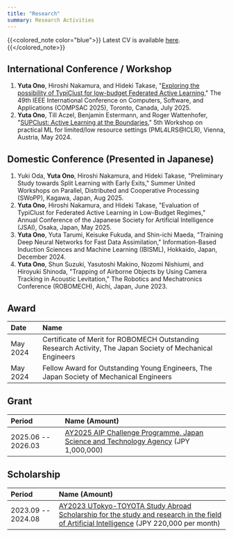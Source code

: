 ```yaml
---
title: "Research"
summary: Research Activities
---
```


{{<colored_note color="blue">}}
Latest CV is available <a href="https://github.com/youcan-jpn/curriculum-vitae/blob/main/out/main.pdf" target="_blank" rel="noopener">here</a>.
{{</colored_note>}}


## International Conference / Workshop
1. **Yuta Ono**, Hiroshi Nakamura, and Hideki Takase, "[Exploring the possibility of TypiClust for low-budget Federated Active Learning](https://arxiv.org/abs/2505.19404)," The 49th IEEE International Conference on Computers, Software, and Applications (COMPSAC 2025), Toronto, Canada, July 2025.
1. **Yuta Ono**, Till Aczel, Benjamin Estermann, and Roger Wattenhofer, "[SUPClust: Active Learning at the Boundaries](https://arxiv.org/abs/2403.03741)," 5th Workshop on practical ML for limited/low resource settings (PML4LRS@ICLR), Vienna, Austria, May 2024.

## Domestic Conference (Presented in Japanese)
1. Yuki Oda, **Yuta Ono**, Hiroshi Nakamura, and Hideki Takase, "Preliminary Study towards Split Learning with Early Exits," Summer United Workshops on Parallel, Distributed and Cooperative Processing (SWoPP), Kagawa, Japan, Aug 2025.
1. **Yuta Ono**, Hiroshi Nakamura, and Hideki Takase, "Evaluation of TypiClust for Federated Active Learning in Low-Budget Regimes," Annual Conference of the Japanese Society for Artificial Intelligence (JSAI), Osaka, Japan, May 2025.
1. **Yuta Ono**, Yuta Tarumi, Keisuke Fukuda, and Shin-ichi Maeda, "Training Deep Neural Networks for Fast Data Assimilation," Information-Based Induction Sciences and Machine Learning (IBISML), Hokkaido, Japan, December 2024.
1. **Yuta Ono**, Shun Suzuki, Yasutoshi Makino, Nozomi Nishiumi, and Hiroyuki Shinoda, "Trapping of Airborne Objects by Using Camera Tracking in Acoustic Levitation," The Robotics and Mechatronics Conference (ROBOMECH), Aichi, Japan, June 2023.


## Award
| Date | Name |
| :--- | :--- |
| May 2024 | Certificate of Merit for ROBOMECH Outstanding Research Activity, The Japan Society of Mechanical Engineers |
| May 2024 | Fellow Award for Outstanding Young Engineers, The Japan Society of Mechanical Engineers |


## Grant
| Period | Name (Amount) |
| :----- | :------------ |
| 2025.06 -- 2026.03 | [AY2025 AIP Challenge Programme, Japan Science and Technology Agency](https://www.jst.go.jp/kisoken/aip/en/program/wakate/index.html) (JPY 1,000,000) |

## Scholarship

| Period | Name (Amount) |
| :----- | :------------ |
| 2023.09 -- 2024.08 | [AY2023 UTokyo-TOYOTA Study Abroad Scholarship for the study and research in the field of Artificial Intelligence](https://www.u-tokyo.ac.jp/adm/go-global/ja/scholarship-list-toyota.html) (JPY 220,000 per month) |
